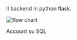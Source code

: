 Il backend in python flask.

![flow chart](https://github.com/rizik0/rizik0-backend/assets/112891194/576e6457-89b6-4a5e-aa4d-d453ebb33212)

Account su SQL
